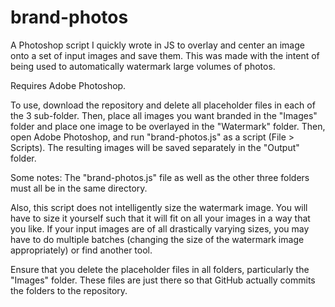 # brand-photos
A Photoshop script I quickly wrote in JS to overlay and center an image onto a set of input images and save them. This was made with the intent of being used to automatically watermark large volumes of photos.

Requires Adobe Photoshop.

To use, download the repository and delete all placeholder files in each of the 3 sub-folder. Then, place all images you want branded in the "Images" folder and place one image to be overlayed in the "Watermark" folder. Then, open Adobe Photoshop, and run "brand-photos.js" as a script (File > Scripts). The resulting images will be saved separately in the "Output" folder.

Some notes:
The "brand-photos.js" file as well as the other three folders must all be in the same directory.

Also, this script does not intelligently size the watermark image. You will have to size it yourself such that it will fit on all your images in a way that you like. If your input images are of all drastically varying sizes, you may have to do multiple batches (changing the size of the watermark image appropriately) or find another tool.

Ensure that you delete the placeholder files in all folders, particularly the "Images" folder. These files are just there so that GitHub actually commits the folders to the repository.
